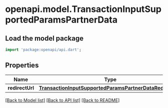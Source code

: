 # openapi.model.TransactionInputSupportedParamsPartnerData

## Load the model package
```dart
import 'package:openapi/api.dart';
```

## Properties
Name | Type | Description | Notes
------------ | ------------- | ------------- | -------------
**redirectUrl** | [**TransactionInputSupportedParamsPartnerDataRedirectUrl**](TransactionInputSupportedParamsPartnerDataRedirectUrl.md) |  | 

[[Back to Model list]](../README.md#documentation-for-models) [[Back to API list]](../README.md#documentation-for-api-endpoints) [[Back to README]](../README.md)


